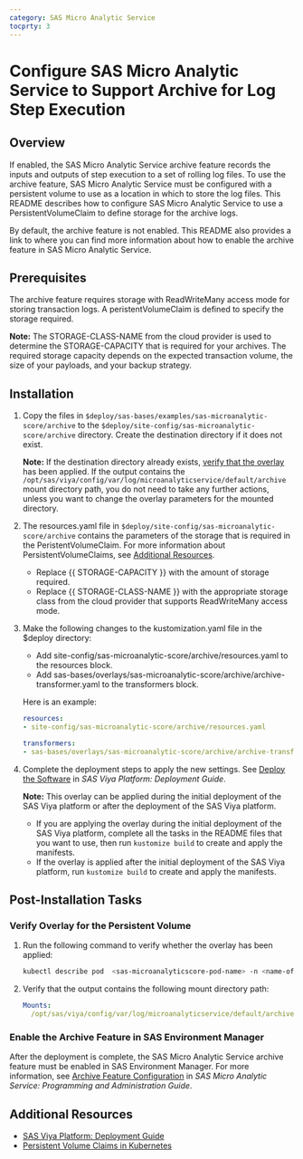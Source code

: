 ```yaml
---
category: SAS Micro Analytic Service
tocprty: 3
---
```


# Configure SAS Micro Analytic Service to Support Archive for Log Step Execution

## Overview

If enabled, the SAS Micro Analytic Service archive feature records the inputs and outputs of step execution to a set of rolling log files. 
To use the archive feature, SAS Micro Analytic Service must be configured with a persistent volume to use as a location in which to store the log files. 
This README describes how to configure SAS Micro Analytic Service to use a PersistentVolumeClaim to define storage for the archive logs. 

By default, the archive feature is not enabled. This README also provides a link to where you can find more information about how to enable the archive feature in SAS Micro Analytic Service.

## Prerequisites

The archive feature requires storage with ReadWriteMany access mode for storing transaction logs. A peristentVolumeClaim is defined to specify the storage required.

**Note:** The STORAGE-CLASS-NAME from the cloud provider is used to determine the STORAGE-CAPACITY that is required for your archives. The required storage capacity depends on the expected transaction volume, the size of your payloads, and your backup strategy.

## Installation

1. Copy the files in `$deploy/sas-bases/examples/sas-microanalytic-score/archive` to the `$deploy/site-config/sas-microanalytic-score/archive` directory. Create the destination directory if it does not exist.

   **Note:** If the destination directory already exists, [verify that the overlay](#verify-overlay-for-the-persistent-volume) has been applied. 
   If the output contains the `/opt/sas/viya/config/var/log/microanalyticservice/default/archive` mount directory path, you do not need to take any further actions, unless you want to change the overlay parameters for the mounted directory.

2. The resources.yaml file in `$deploy/site-config/sas-microanalytic-score/archive` contains the parameters of the storage that is required in the PeristentVolumeClaim. For more information about PersistentVolumeClaims, see [Additional Resources](#additional-resources).

   * Replace {{ STORAGE-CAPACITY }} with the amount of storage required.
   * Replace {{ STORAGE-CLASS-NAME }} with the appropriate storage class from the cloud provider that supports ReadWriteMany access mode.

3. Make the following changes to the kustomization.yaml file in the $deploy directory:

   * Add site-config/sas-microanalytic-score/archive/resources.yaml to the resources block.
   * Add sas-bases/overlays/sas-microanalytic-score/archive/archive-transformer.yaml to the transformers block.
 
   Here is an example:

   ```yaml
   resources:
   - site-config/sas-microanalytic-score/archive/resources.yaml

   transformers:
   - sas-bases/overlays/sas-microanalytic-score/archive/archive-transformer.yaml
   ```

4. Complete the deployment steps to apply the new settings. See [Deploy the Software](http://documentation.sas.com/?cdcId=itopscdc&cdcVersion=default&docsetId=dplyml0phy0dkr&docsetTarget=p127f6y30iimr6n17x2xe9vlt54q.htm) in _SAS Viya Platform: Deployment Guide_.

   **Note:** This overlay can be applied during the initial deployment of the SAS Viya platform or after the deployment of the SAS Viya platform.
   
   * If you are applying the overlay during the initial deployment of the SAS Viya platform, complete all the tasks in the README files that you want to use, then run `kustomize build` to create and apply the manifests.
   * If the overlay is applied after the initial deployment of the SAS Viya platform, run `kustomize build` to create and apply the manifests.
           
## Post-Installation Tasks

### Verify Overlay for the Persistent Volume

1. Run the following command to verify whether the overlay has been applied:

   ```sh
   kubectl describe pod  <sas-microanalyticscore-pod-name> -n <name-of-namespace>
   ```
   
2. Verify that the output contains the following mount directory path:

   ```yaml
   Mounts:
     /opt/sas/viya/config/var/log/microanalyticservice/default/archive from archives-volume (rw)
   ```

### Enable the Archive Feature in SAS Environment Manager

After the deployment is complete, the SAS Micro Analytic Service archive feature must be enabled in SAS Environment Manager.
For more information, see [Archive Feature Configuration](http://documentation.sas.com/?cdcId=mascdc&cdcVersion=default&docsetId=masag&docsetTarget=n0yfb6f53gngamn1tn7k0a5c60i6.htm) in _SAS Micro Analytic Service: Programming and Administration Guide_.

## Additional Resources

* [SAS Viya Platform: Deployment Guide](http://documentation.sas.com/?cdcId=itopscdc&cdcVersion=default&docsetId=dplyml0phy0dkr&docsetTarget=titlepage.htm)
* [Persistent Volume Claims in Kubernetes](https://kubernetes.io/docs/concepts/storage/persistent-volumes/#persistentvolumeclaims)